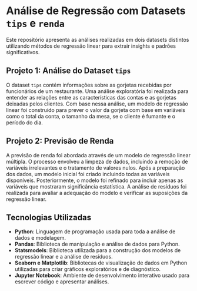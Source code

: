 # Análise de Regressão com Datasets `tips` e `renda`

Este repositório apresenta as análises realizadas em dois datasets distintos utilizando métodos de regressão linear para extrair insights e padrões significativos.

## Projeto 1: Análise do Dataset `tips`

O dataset `tips` contém informações sobre as gorjetas recebidas por funcionários de um restaurante. Uma análise exploratória foi realizada para entender as relações entre as características das contas e as gorjetas deixadas pelos clientes. Com base nessa análise, um modelo de regressão linear foi construído para prever o valor da gorjeta com base em variáveis como o total da conta, o tamanho da mesa, se o cliente é fumante e o período do dia.

## Projeto 2: Previsão de Renda

A previsão de renda foi abordada através de um modelo de regressão linear múltipla. O processo envolveu a limpeza de dados, incluindo a remoção de variáveis irrelevantes e o tratamento de valores nulos. Após a preparação dos dados, um modelo inicial foi criado incluindo todas as variáveis disponíveis. Posteriormente, o modelo foi refinado para incluir apenas as variáveis que mostraram significância estatística. A análise de resíduos foi realizada para avaliar a adequação do modelo e verificar as suposições da regressão linear.

## Tecnologias Utilizadas

- **Python**: Linguagem de programação usada para toda a análise de dados e modelagem.
- **Pandas**: Biblioteca de manipulação e análise de dados para Python.
- **Statsmodels**: Biblioteca utilizada para a construção dos modelos de regressão linear e a análise de resíduos.
- **Seaborn e Matplotlib**: Bibliotecas de visualização de dados em Python utilizadas para criar gráficos exploratórios e de diagnóstico.
- **Jupyter Notebook**: Ambiente de desenvolvimento interativo usado para escrever código e apresentar análises.
